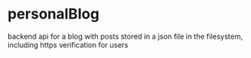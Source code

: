 # personalBlog

backend api for a blog with posts stored in a json file in the filesystem, including https verification for users

